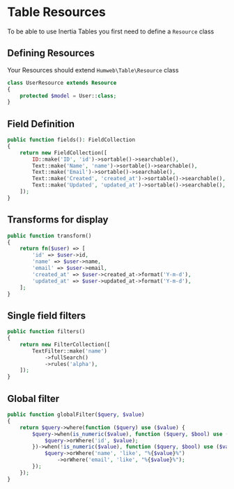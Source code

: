 # Table Resources

To be able to use Inertia Tables you first need to define a `Resource` class

## Defining Resources
Your Resources should extend `Humweb\Table\Resource` class
```php
class UserResource extends Resource
{
    protected $model = User::class;
}
````

## Field Definition
```php
public function fields(): FieldCollection
{
    return new FieldCollection([
        ID::make('ID', 'id')->sortable()->searchable(),
        Text::make('Name', 'name')->sortable()->searchable(),
        Text::make('Email')->sortable()->searchable(),
        Text::make('Created', 'created_at')->sortable()->searchable(),
        Text::make('Updated', 'updated_at')->sortable()->searchable(),
    ]);
}
````

## Transforms for display
```php
public function transform()
{
    return fn($user) => [
        'id' => $user->id,
        'name' => $user->name,
        'email' => $user->email,
        'created_at' => $user->created_at->format('Y-m-d'),
        'updated_at' => $user->updated_at->format('Y-m-d'),
    ];
}
````

## Single field filters
```php
public function filters()
{
    return new FilterCollection([
        TextFilter::make('name')
            ->fullSearch()
            ->rules('alpha'),
    ]);
}
````

## Global filter
```php
public function globalFilter($query, $value)
{
    return $query->where(function ($query) use ($value) {
        $query->when(is_numeric($value), function ($query, $bool) use ($value) {
            $query->orWhere('id', $value);
        })->when(!is_numeric($value), function ($query, $bool) use ($value) {
            $query->orWhere('name', 'like', "%{$value}%")
                ->orWhere('email', 'like', "%{$value}%");
        });
    });
}
```
